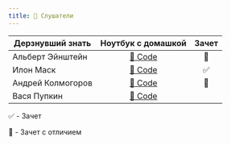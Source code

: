 ```yaml
---
title: 🧠 Слушатели
---
```


| Дерзнувший знать     | Ноутбук с домашкой | Зачет |
|----------------------|:------------------:|:---:|
| Альберт Эйнштейн   | [🐍 Code]() | 💎 |
| Илон Маск | [🐍 Code]() | ✅ |
| Андрей Колмогоров   | [🐍 Code]() | 💎 |
| Вася Пупкин   | [🐍 Code]() |  |



✅ - Зачет

💎 - Зачет с отличием
